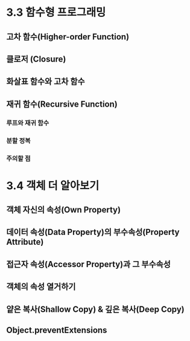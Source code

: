 # 3.3 함수형 프로그래밍
## 고차 함수(Higher-order Function)
## 클로저 (Closure)
## 화살표 함수와 고차 함수
## 재귀 함수(Recursive Function)
### 루프와 재귀 함수
### 분할 정복
### 주의할 점


# 3.4 객체 더 알아보기
## 객체 자신의 속성(Own Property)
## 데이터 속성(Data Property)의 부수속성(Property Attribute)
## 접근자 속성(Accessor Property)과 그 부수속성
## 객체의 속성 열거하기
## 얕은 복사(Shallow Copy) & 깊은 복사(Deep Copy)
## Object.preventExtensions
